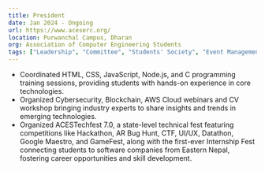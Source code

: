 ```yaml
---
title: President
date: Jan 2024 - Ongoing
url: https://www.aceserc.org/
location: Purwanchal Campus, Dharan
org: Association of Computer Engineering Students
tags: ["Leadership", "Committee", "Students' Society", "Event Management"]
---
```


- Coordinated HTML, CSS, JavaScript, Node.js, and C programming training sessions, providing students with hands-on experience in core technologies.
- Organized Cybersecurity, Blockchain, AWS Cloud webinars and CV workshop bringing industry experts to share insights and trends in emerging technologies.
- Organized ACESTechfest 7.0, a state-level technical fest featuring competitions like Hackathon, AR Bug Hunt, CTF, UI/UX, Datathon, Google Maestro, and GameFest, along with the first-ever Internship Fest connecting students to software companies from Eastern Nepal, fostering career opportunities and skill development.
